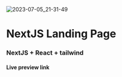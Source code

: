 ![2023-07-05_21-31-49](https://github.com/misteradev/nextjs-landingpage001/assets/92903550/d7f6b52b-0142-49af-a65c-f89a215cdee2)

<h1>NextJS Landing Page</h1>

### NextJS + React + tailwind

<h4>Live preview link</h4>
